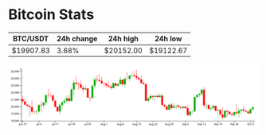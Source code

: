 # Bitcoin Stats

BTC/USDT|24h change|24h high|24h low|
|---|---|---|---|
|$19907.83|3.68%|$20152.00|$19122.67|

<img src="./chart.svg">
